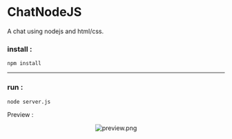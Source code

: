 
# ChatNodeJS

A chat using nodejs and html/css.

### install :


``` npm install ```

---


### run :


``` node server.js ```

Preview :

<p align="center">
  <img src="./preview.png" alt="preview.png"/>
</p>
